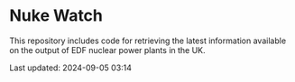 # Nuke Watch

This repository includes code for retrieving the latest information available on the output of EDF nuclear power plants in the UK.

Last updated: 2024-09-05 03:14